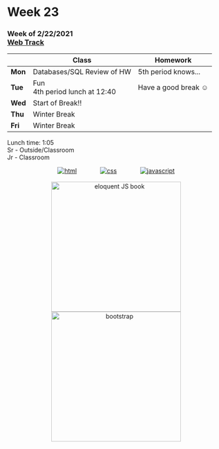 <meta http-equiv="refresh" content="300"/>

# Week 23

### Week of 2/22/2021<br>[Web Track](/ap/curriculum/web)

|         | Class | Homework |
| ------- | ----- | -------- |
| **Mon** | Databases/SQL Review of HW | 5th period knows... |
| **Tue** | Fun<br>4th period lunch at 12:40 | Have a good break :relaxed: |
| **Wed** | Start of Break!! |  |
| **Thu** | Winter Break |  |
| **Fri** | Winter Break |  |

Lunch time: 1:05  
Sr - Outside/Classroom  
Jr - Classroom

<div style="text-align:center">
<a href="https://www.w3schools.com/html" target="_blank"><img src="\ap\assets\img\html-icon.jpg" alt="html" style="padding: 0px 25px"></a>
<a href="https://www.w3schools.com/css" target="_blank"><img src="\ap\assets\img\css-icon.jpg" alt="css" style="padding: 0px 25px"></a>
<a href="https://www.w3schools.com/js" target="_blank"><img src="\ap\assets\img\js-icon.jpg" alt="javascript" style="padding: 0px 25px"></a>
</div>
<br>
<div style="text-align:center">
<a href="https://eloquentjavascript.net/" target="_blank"><img src="https://eloquentjavascript.net/img/cover.jpg" alt="eloquent JS book" height="300px"></a>
<a href="https://getbootstrap.com/docs/5.0/getting-started/introduction/" target="_blank"><img src="\ap\assets\img\bootstrap.png" alt="bootstrap" height="300px"></a>
</div>